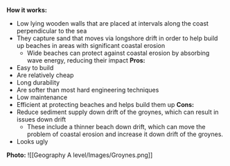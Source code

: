 **How it works:**
- Low lying wooden walls that are placed at intervals along the coast perpendicular to the sea
- They capture sand that moves via longshore drift in order to help build up beaches in areas with significant coastal erosion
	- Wide beaches can protect against coastal erosion by absorbing wave energy, reducing their impact
**Pros:**
- Easy to build
- Are relatively cheap 
- Long durability
- Are softer than most hard engineering techniques
- Low maintenance
- Efficient at protecting beaches and helps build them up
**Cons:**
- Reduce sediment supply down drift of the groynes, which can result in issues down drift
	- These include a thinner beach down drift, which can move the problem of coastal erosion and increase it down drift of the groynes.
- Looks ugly

**Photo:**
![[Geography A level/Images/Groynes.png]]